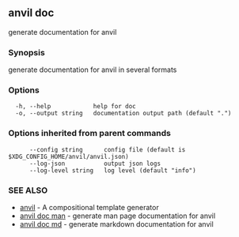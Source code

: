 ## anvil doc

generate documentation for anvil

### Synopsis

generate documentation for anvil in several formats

### Options

```
  -h, --help            help for doc
  -o, --output string   documentation output path (default ".")
```

### Options inherited from parent commands

```
      --config string      config file (default is $XDG_CONFIG_HOME/anvil/anvil.json)
      --log-json           output json logs
      --log-level string   log level (default "info")
```

### SEE ALSO

* [anvil](anvil.md)	 - A compositional template generator
* [anvil doc man](anvil_doc_man.md)	 - generate man page documentation for anvil
* [anvil doc md](anvil_doc_md.md)	 - generate markdown documentation for anvil

